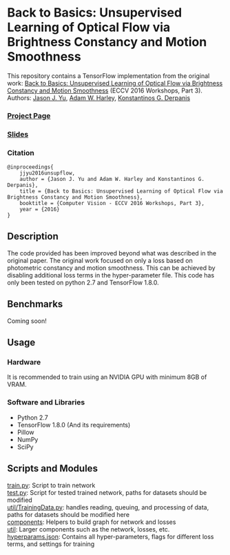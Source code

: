 # Back to Basics: Unsupervised Learning of Optical Flow via Brightness Constancy and Motion Smoothness
This repository contains a TensorFlow implementation from the original work: [Back to Basics: Unsupervised Learning of Optical Flow via Brightness Constancy and Motion Smoothness](https://arxiv.org/abs/1608.05842) (ECCV 2016 Workshops, Part 3).
Authors: [Jason J. Yu](http://scs.ryerson.ca/~jjyu/), [Adam W. Harley](https://www.cs.cmu.edu/~aharley/), [Konstantinos G. Derpanis](http://www.scs.ryerson.ca/~kosta/)

### [Project Page](http://scs.ryerson.ca/~jjyu/projects/unsupervised/optical/flow/machine/learning/2016/08/30/Unsup-flow.html)
### [Slides](https://drive.google.com/file/d/0Bz1dfcnrpXM-T1BjU1dhV29wQXM/view)
### Citation
	@inproceedings{
	    jjyu2016unsupflow,
	    author = {Jason J. Yu and Adam W. Harley and Konstantinos G. Derpanis},
	    title = {Back to Basics: Unsupervised Learning of Optical Flow via Brightness Constancy and Motion Smoothness},
	    booktitle = {Computer Vision - ECCV 2016 Workshops, Part 3},
	    year = {2016}
	}

## Description
The code provided has been improved beyond what was described in the original paper. The original work focused on only a loss based on photometric constancy and motion smoothness. This can be achieved by disabling additional loss terms in the hyper-parameter file. This code has only been tested on python 2.7 and TensorFlow 1.8.0.

## Benchmarks
Coming soon!

## Usage
### Hardware
It is recommended to train using an NVIDIA GPU with minimum 8GB of VRAM.
### Software and Libraries
- Python 2.7
- TensorFlow 1.8.0 (And its requirements)
- Pillow
- NumPy
- SciPy

## Scripts and Modules
[train.py](src/train.py): Script to train network  
[test.py](src/test.py): Script for tested trained network, paths for datasets should be modified  
[util/TrainingData.py](util/TrainingData.py): handles reading, queuing, and processing of data, paths for datasets should be modified here  
[components](src/components): Helpers to build graph for network and losses  
[util](src/util): Larger components such as the network, losses, etc.  
[hyperparams.json](src/hyperparams.json): Contains all hyper-parameters, flags for different loss terms, and settings for training  
